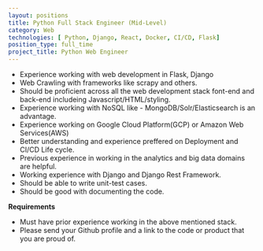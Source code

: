 ```yaml
---
layout: positions
title: Python Full Stack Engineer (Mid-Level)
category: Web
technologies: [ Python, Django, React, Docker, CI/CD, Flask]
position_type: full_time
project_title: Python Web Engineer
---
```


- Experience working with web development in Flask, Django
- Web Crawling with frameworks like scrapy and others.
- Should be proficient across all the web development stack font-end and back-end includeing Javascript/HTML/styling.
- Experience working with NoSQL like - MongoDB/Solr/Elasticsearch is an advantage.
- Experience working on Google Cloud Platform(GCP) or Amazon Web Services(AWS)
- Better understanding and experience preffered on Deployment and CI/CD Life cycle.   
- Previous experience in working in the analytics and big data domains are helpful.
- Working experience with Django and Django Rest Framework.
- Should be able to write unit-test cases.
- Should be good with documenting the code.

**Requirements**
- Must have prior experience working in the above mentioned stack.
- Please send your Github profile and a link to the code or product that you
are proud of.
